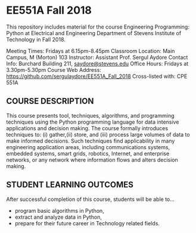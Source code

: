 # EE551A Fall 2018
This repository includes material for the course Engineering Programming: Python at Electrical and Engineering Department of Stevens Institute of Technology in Fall 2018.

Meeting Times: Fridays at 6.15pm-8.45pm
Classroom Location: Main Campus, M (Morton) 103
Instructor: Assistant Prof. Sergul Aydore
Contact Info: Burchard Building 211, saydore@stevens.edu
Office Hours: Fridays at 3.30pm-5.30pm
Course Web Address: https://github.com/sergulaydore/EE551A_Fall_2018
Cross-listed with: CPE 551A

## COURSE DESCRIPTION

This course presents tool, techniques, algorithms, and programming techniques using the Python programming language for data intensive applications and decision making. The course formally introduces techniques to: (i) gather,(ii) store, and (iii) process large volumes of data to make informed decisions. Such techniques find applicability in many engineering application areas, including communications systems, embedded systems, smart grids, robotics, Internet, and enterprise networks, or any network where information flows and alters decision making.


## STUDENT LEARNING OUTCOMES

After successful completion of this course, students will be able to…

* program basic algorithms in Python,
* extract and analyze data in Python,
* prepare for their future career in Technology related fields.
